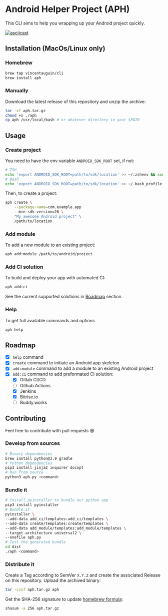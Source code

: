 # Android Helper Project (APH)

This CLI aims to help you wrapping up your Android project quickly.

[![asciicast](https://asciinema.org/a/E91ADazWP2qHvZ11nXSgFeZWg.svg)](https://asciinema.org/a/E91ADazWP2qHvZ11nXSgFeZWg?speed=3)

## Installation (MacOs/Linux only)

### Homebrew

```bash
brew tap vincentauguin/cli
brew install aph
```

### Manually

Download the latest release of this repository and unzip the archive:
```bash
tar -xf aph.tar.gz
chmod +x ./aph
cp aph /usr/local/bash # or whatever directory in your $PATH
```

## Usage

### Create project

You need to have the env variable `ANDROID_SDK_ROOT` set, if not:

```bash
# ZSH
echo 'export ANDROID_SDK_ROOT=path/to/sdk/location' >> ~/.zshenv && source ~/.zshenv
# Bash
echo 'export ANDROID_SDK_ROOT=path/to/sdk/location' >> ~/.bash_profile && source ~/.bash_profile
```

Then, to create a project:
```bash
aph create \
    --package-name=com.example.app
    --min-sdk-version=26 \
    "My awesome Android project" \
    /path/to/location
```

### Add module

To add a new module to an existing project:
```bash
aph add:module /path/to/android/project
```

### Add CI solution

To build and deploy your app with automated CI:
```bash
aph add:ci
```

See the current supported solutions in [Roadmap](#Roadmap) section.

### Help

To get full available commands and options
```bash
aph help
```

## Roadmap

- [x] `help` command
- [x] `create` command to initiate an Android app skeleton
- [x] `add:module` command to add a module to an existing Android project
- [x] `add:ci` command to add preformated CI solution:
    - [x] Gitlab CI/CD
    - [ ] Github Actions
    - [x] Jenkins
    - [x] Bitrise.io
    - [ ] Buddy.works

## Contributing

Feel free to contribute with pull requests :sunglasses:

### Develop from sources

```bash
# Binary dependencies
brew install python@3.9 gradle
# Python dependencies
pip3 install jinja2 inquirer docopt
# Run from source
python3 aph.py <command>
```

### Bundle it

```bash
# Install pyinstaller to bundle our python app
pip3 install pyinstaller
# Bundle it
pyinstaller \
--add-data add_ci/templates:add_ci/templates \
--add-data create/templates:create/templates \
--add-data add_module/templates:add_module/templates \
--target-architecture universal2 \
--onefile aph.py
# Test the generated bundle
cd dist
./aph <command>
```

### Distribute it

Create a Tag according to SemVer `X.Y.Z` and create the associated Release on this repository. Upload the archived binary:

```bash
tar -czvf aph.tar.gz aph
```

Get the SHA-256 signature to update [homebrew formula](https://github.com/VincentAuguin/homebrew-cli/blob/main/Formula/aph.rb):

```bash
shasum -a 256 aph.tar.gz
```